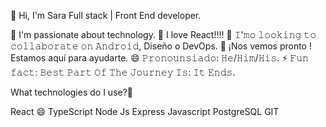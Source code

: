 🚀 Hi, I'm Sara
Full stack | Front End developer.

🔭 I'm passionate about technology. 
🌟 I love React!!!!
👯 𝙸'𝚖𝚘 𝚕𝚘𝚘𝚔𝚒𝚗𝚐 𝚝𝚘 𝚌𝚘𝚕𝚕𝚊𝚋𝚘𝚛𝚊𝚝𝚎 𝚘𝚗 𝙰𝚗𝚍𝚛𝚘𝚒𝚍, Diseño o DevOps.
💬 ¡Nos vemos pronto ! Estamos aquí para ayudarte.
😄 𝙿𝚛𝚘𝚗𝚘𝚞𝚗𝚜𝚒𝚊𝚍𝚘: 𝙷𝚎/𝙷𝚒𝚖/𝙷𝚒𝚜.
⚡ 𝙵𝚞𝚗 𝚏𝚊𝚌𝚝: 𝙱𝚎𝚜𝚝 𝙿𝚊𝚛𝚝 𝙾𝚏 𝚃𝚑𝚎 𝙹𝚘𝚞𝚛𝚗𝚎𝚢 𝙸𝚜: 𝙸𝚝 𝙴𝚗𝚍𝚜.

What technologies do I use?🚀

React 😄
TypeScript
Node Js
Express 
Javascript
PostgreSQL
GIT

